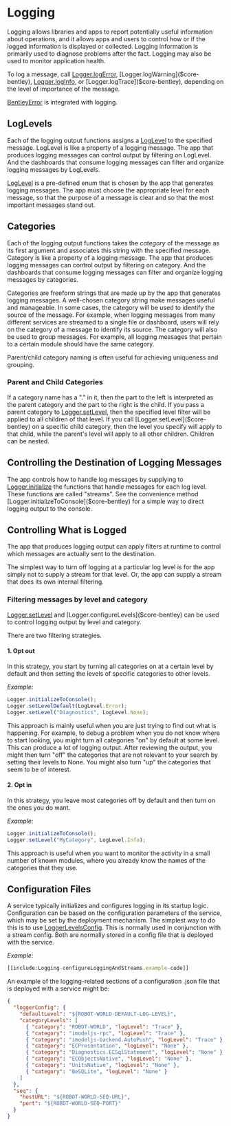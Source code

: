 # Logging

Logging allows libraries and apps to report potentially useful information about operations, and it allows apps and users to control how or if the logged information is displayed or collected. Logging information is primarily used to diagnose problems after the fact. Logging may also be used to monitor application health.

To log a message, call [Logger.logError]($core-bentley), [Logger.logWarning]($core-bentley), [Logger.logInfo]($core-bentley), or [Logger.logTrace]($core-bentley), depending on the level of importance of the message.

[BentleyError]($core-bentley) is integrated with logging.

## LogLevels

Each of the logging output functions assigns a [LogLevel]($core-bentley) to the specified message. LogLevel is like a property of a logging message. The app that produces logging messages can control output by filtering on LogLevel. And the dashboards that consume logging messages can filter and organize logging messages by LogLevels.

[LogLevel]($core-bentley) is a pre-defined enum that is chosen by the app that generates logging messages. The app must choose the appropriate level for each message, so that the purpose of a message is clear and so that the most important messages stand out.

## Categories

Each of the logging output functions takes the _category_ of the message as its first argument and associates this string with the specified message. Category is like a property of a logging message. The app that produces logging messages can control output by filtering on category. And the dashboards that consume logging messages can filter and organize logging messages by categories.

Categories are freeform strings that are made up by the app that generates logging messages. A well-chosen category string make messages useful and manageable. In some cases, the category will be used to identify the source of the message. For example, when logging messages from many different services are streamed to a single file or dashboard, users will rely on the category of a message to identify its source. The category will also be used to group messages. For example, all logging messages that pertain to a certain module should have the same category.

Parent/child category naming is often useful for achieving uniqueness and grouping.

### Parent and Child Categories

If a category name has a "." in it, then the part to the left is interpreted as the parent category and the part to the right is the child. If you pass a parent category to [Logger.setLevel]($core-bentley), then the specified level filter will be applied to all children of that level. If you call [Logger.setLevel]($core-bentley) on a specific child category, then the level you specify will apply to that child, while the parent's level will apply to all other children. Children can be nested.

## Controlling the Destination of Logging Messages

The app controls how to handle log messages by supplying to [Logger.initialize]($core-bentley) the functions that handle messages for each log level. These functions are called "streams". See the convenience method [Logger.initializeToConsole]($core-bentley) for a simple way to direct logging output to the console.

## Controlling What is Logged

The app that produces logging output can apply filters at runtime to control which messages are actually sent to the destination.

The simplest way to turn off logging at a particular log level is for the app simply not to supply a stream for that level. Or, the app can supply a stream that does its own internal filtering.

### Filtering messages by level and category

[Logger.setLevel]($core-bentley) and [Logger.configureLevels]($core-bentley) can be used to control logging output by level and category.

There are two filtering strategies.

#### 1. Opt out

In this strategy, you start by turning all categories on at a certain level by default and then setting the levels of specific categories to other levels.

_Example:_

```ts
Logger.initializeToConsole();
Logger.setLevelDefault(LogLevel.Error);
Logger.setLevel("Diagnostics", LogLevel.None);
```

This approach is mainly useful when you are just trying to find out what is happening. For example, to debug a problem when you do not know where to start looking, you might turn all categories "on" by default at some level. This can produce a lot of logging output. After reviewing the output, you might then turn "off" the categories that are not relevant to your search by setting their levels to None. You might also turn "up" the categories that seem to be of interest.

#### 2. Opt in

In this strategy, you leave most categories off by default and then turn on the ones you do want.

_Example:_

```ts
Logger.initializeToConsole();
Logger.setLevel("MyCategory", LogLevel.Info);
```

This approach is useful when you want to monitor the activity in a small number of known modules, where you already know the names of the categories that they use.

## Configuration Files

A service typically initializes and configures logging in its startup logic. Configuration can be based on the configuration parameters of the service, which may be set by the deployment mechanism. The simplest way to do this is to use [LoggerLevelsConfig]($core-bentley). This is normally used in conjunction with a stream config. Both are normally stored in a config file that is deployed with the service.

_Example:_

```ts
[[include:Logging-configureLoggingAndStreams.example-code]]
```

An example of the logging-related sections of a configuration .json file that is deployed with a service might be:

```json
{
  "loggerConfig": {
    "defaultLevel": "${ROBOT-WORLD-DEFAULT-LOG-LEVEL}",
    "categoryLevels": [
      { "category": "ROBOT-WORLD", "logLevel": "Trace" },
      { "category": "imodeljs-rpc", "logLevel": "Trace" },
      { "category": "imodeljs-backend.AutoPush", "logLevel": "Trace" },
      { "category": "ECPresentation", "logLevel": "None" },
      { "category": "Diagnostics.ECSqlStatement", "logLevel": "None" },
      { "category": "ECObjectsNative", "logLevel": "None" },
      { "category": "UnitsNative", "logLevel": "None" },
      { "category": "BeSQLite", "logLevel": "None" }
    ]
  },
  "seq": {
    "hostURL": "${ROBOT-WORLD-SEQ-URL}",
    "port": "${ROBOT-WORLD-SEQ-PORT}"
  }
}
```
